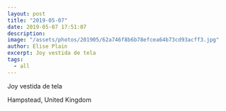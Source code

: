 ```yaml
---
layout: post
title: "2019-05-07"
date: 2019-05-07 17:51:07
description: 
image: "/assets/photos/201905/62a746f8b6b78efcea64b73cd93acff3.jpg"
author: Elise Plain
excerpt: Joy vestida de tela
tags: 
  - all
---
```


Joy vestida de tela
<p></p>
Hampstead, United Kingdom